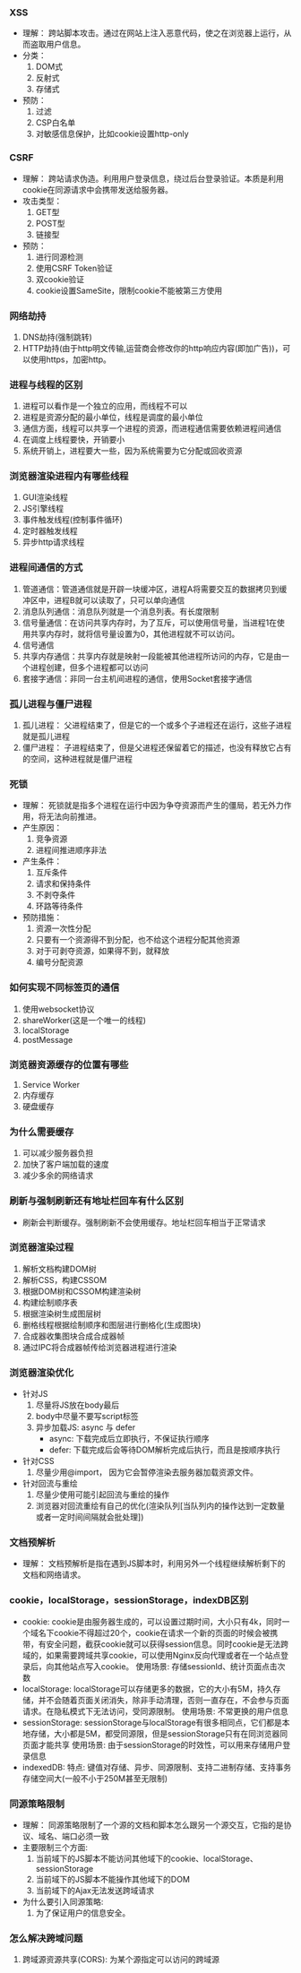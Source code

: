 ### XSS ###
- 理解： 跨站脚本攻击。通过在网站上注入恶意代码，使之在浏览器上运行，从而盗取用户信息。
- 分类：
    1. DOM式
    2. 反射式
    3. 存储式
- 预防：
    1. 过滤
    2. CSP白名单
    3. 对敏感信息保护，比如cookie设置http-only


### CSRF ###
- 理解： 跨站请求伪造。利用用户登录信息，绕过后台登录验证。本质是利用cookie在同源请求中会携带发送给服务器。
- 攻击类型：
    1. GET型
    2. POST型
    3. 链接型
- 预防：
    1. 进行同源检测
    2. 使用CSRF Token验证
    3. 双cookie验证
    4. cookie设置SameSite，限制cookie不能被第三方使用


### 网络劫持 ###
1. DNS劫持(强制跳转)
2. HTTP劫持(由于http明⽂传输,运营商会修改你的http响应内容(即加⼴告))，可以使用https，加密http。


### 进程与线程的区别 ###
1. 进程可以看作是一个独立的应用，而线程不可以
2. 进程是资源分配的最小单位，线程是调度的最小单位
3. 通信方面，线程可以共享一个进程的资源，而进程通信需要依赖进程间通信
4. 在调度上线程要快，开销要小
5. 系统开销上，进程要大一些，因为系统需要为它分配或回收资源


### 浏览器渲染进程内有哪些线程 ###
1. GUI渲染线程
2. JS引擎线程
3. 事件触发线程(控制事件循环)
4. 定时器触发线程
5. 异步http请求线程


### 进程间通信的方式 ###
1. 管道通信：管道通信就是开辟一块缓冲区，进程A将需要交互的数据拷贝到缓冲区中，进程B就可以读取了，只可以单向通信
2. 消息队列通信：消息队列就是一个消息列表。有长度限制
3. 信号量通信：在访问共享内存时，为了互斥，可以使用信号量，当进程1在使用共享内存时，就将信号量设置为0，其他进程就不可以访问。
4. 信号通信
5. 共享内存通信：共享内存就是映射一段能被其他进程所访问的内存，它是由一个进程创建，但多个进程都可以访问
6. 套接字通信：非同一台主机间进程的通信，使用Socket套接字通信


### 孤儿进程与僵尸进程 ###
1. 孤儿进程： 父进程结束了，但是它的一个或多个子进程还在运行，这些子进程就是孤儿进程
2. 僵尸进程： 子进程结束了，但是父进程还保留着它的描述，也没有释放它占有的空间，这种进程就是僵尸进程


### 死锁 ###
- 理解： 死锁就是指多个进程在运行中因为争夺资源而产生的僵局，若无外力作用，将无法向前推进。
- 产生原因：
    1. 竞争资源
    2. 进程间推进顺序非法
- 产生条件：
    1. 互斥条件
    2. 请求和保持条件
    3. 不剥夺条件
    4. 环路等待条件
- 预防措施：
    1. 资源一次性分配
    2. 只要有一个资源得不到分配，也不给这个进程分配其他资源
    3. 对于可剥夺资源，如果得不到，就释放
    4. 编号分配资源


### 如何实现不同标签页的通信 ###
1. 使用websocket协议
2. shareWorker(这是一个唯一的线程)
3. localStorage
4. postMessage


### 浏览器资源缓存的位置有哪些 ###
1. Service Worker
2. 内存缓存
3. 硬盘缓存


### 为什么需要缓存 ###
1. 可以减少服务器负担
2. 加快了客户端加载的速度
3. 减少多余的网络请求


### 刷新与强制刷新还有地址栏回车有什么区别 ###
- 刷新会判断缓存。强制刷新不会使用缓存。地址栏回车相当于正常请求


### 浏览器渲染过程 ###
1. 解析文档构建DOM树
2. 解析CSS，构建CSSOM
3. 根据DOM树和CSSOM构建渲染树
4. 构建绘制顺序表
5. 根据渲染树生成图层树
6. 删格线程根据绘制顺序和图层进行删格化(生成图块)
7. 合成器收集图块合成合成器帧
8. 通过IPC将合成器帧传给浏览器进程进行渲染


### 浏览器渲染优化 ###
- 针对JS
    1. 尽量将JS放在body最后
    2. body中尽量不要写script标签
    3. 异步加载JS: async 与 defer
        - async: 下载完成后立即执行，不保证执行顺序
        - defer: 下载完成后会等待DOM解析完成后执行，而且是按顺序执行
- 针对CSS
    1. 尽量少用@import， 因为它会暂停渲染去服务器加载资源文件。
- 针对回流与重绘
    1. 尽量少使用可能引起回流与重绘的操作
    2. 浏览器对回流重绘有自己的优化(渲染队列[当队列内的操作达到一定数量或者一定时间间隔就会批处理])


### 文档预解析 ###
- 理解： 文档预解析是指在遇到JS脚本时，利用另外一个线程继续解析剩下的文档和网络请求。


### cookie，localStorage，sessionStorage，indexDB区别 ###
- cookie: 
  cookie是由服务器生成的，可以设置过期时间，大小只有4k，同时一个域名下cookie不得超过20个，cookie在请求一个新的页面的时候会被携带，有安全问题，截获cookie就可以获得session信息。同时cookie是无法跨域的，如果需要跨域共享cookie，可以使用Nginx反向代理或者在一个站点登录后，向其他站点写入cookie。
  使用场景: 存储sessionId、统计页面点击次数
- localStorage: 
  localStorage可以存储更多的数据，它的大小有5M，持久存储，并不会随着页面关闭消失，除非手动清理，否则一直存在，不会参与页面请求。在隐私模式下无法访问，受同源限制。
  使用场景: 不常更换的用户信息
- sessionStorage:
  sessionStorage与localStorage有很多相同点，它们都是本地存储，大小都是5M，都受同源限，但是sessionStorage只有在同浏览器同页面才能共享
  使用场景: 由于sessionStorage的时效性，可以用来存储用户登录信息
- indexedDB:
  特点: 键值对存储、异步、同源限制、支持二进制存储、支持事务存储空间大(一般不小于250M甚至无限制)


### 同源策略限制 ###
- 理解： 同源策略限制了一个源的文档和脚本怎么跟另一个源交互，它指的是协议、域名、端口必须一致
- 主要限制三个方面:
  1. 当前域下的JS脚本不能访问其他域下的cookie、localStorage、sessionStorage
  2. 当前域下的JS脚本不能操作其他域下的DOM
  3. 当前域下的Ajax无法发送跨域请求
- 为什么要引入同源策略:
  1. 为了保证用户的信息安全。


### 怎么解决跨域问题 ###
1. 跨域源资源共享(CORS): 为某个源指定可以访问的跨域源
